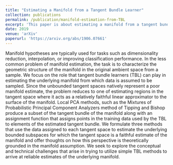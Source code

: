 ```yaml
---
title: "Estimating a Manifold from a Tangent Bundle Learner"
collection: publications
permalink: /publication/manifold-estimation-from-TBL
excerpt: 'This paper is about estimating a manifold from a tangent bundle learner.'
date: 2019
venue: 'arXiv'
paperurl: 'https://arxiv.org/abs/1906.07661'
---
```

Manifold hypotheses are typically used for tasks such as dimensionality reduction, interpolation, or improving classification performance. In the less common problem of manifold estimation, the task is to characterize the geometric structure of the manifold in the original ambient space from a sample. We focus on the role that tangent bundle learners (TBL) can play in estimating the underlying manifold from which data is assumed to be sampled. Since the unbounded tangent spaces natively represent a poor manifold estimate, the problem reduces to one of estimating regions in the tangent space where it acts as a relatively faithful linear approximator to the surface of the manifold. Local PCA methods, such as the Mixtures of Probabilistic Principal Component Analyzers method of Tipping and Bishop produce a subset of the tangent bundle of the manifold along with an assignment function that assigns points in the training data used by the TBL to elements of the estimated tangent bundle. We formulate three methods that use the data assigned to each tangent space to estimate the underlying bounded subspaces for which the tangent space is a faithful estimate of the manifold and offer thoughts on how this perspective is theoretically grounded in the manifold assumption. We seek to explore the conceptual and technical challenges that arise in trying to utilize simple TBL methods to arrive at reliable estimates of the underlying manifold.